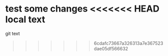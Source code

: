 test
some changes
<<<<<<< HEAD
local text
=======
git text
>>>>>>> 6cdafc73667a326313a7e367523dae05df566632
